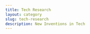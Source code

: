 ```yaml
---
title: Tech Research
layout: category
slug: tech-research
description: New Inventions in Tech
---
```


